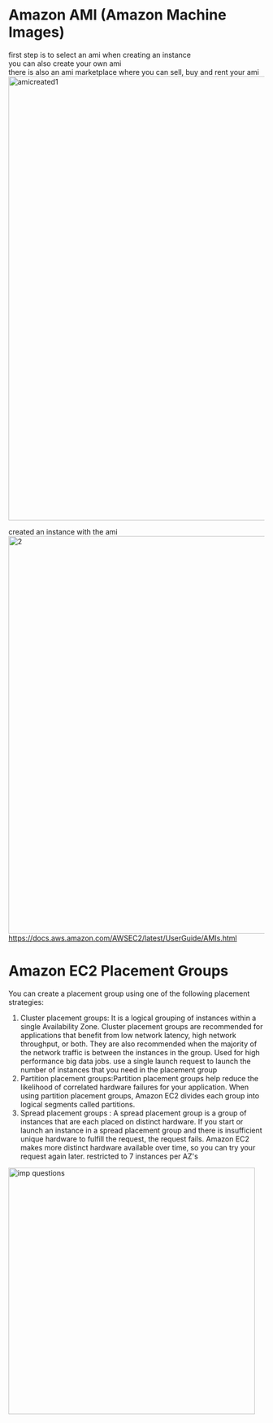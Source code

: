 # Amazon AMI (Amazon Machine Images)

first step is to select an ami when creating an instance <br/>
you can also create your own ami <br/>
there is also an ami marketplace where you can sell, buy and rent your ami
<br/>
<img width="873" alt="amicreated1" src="https://user-images.githubusercontent.com/85761276/188330868-2d6f7036-9f57-49e8-afa5-075139e6d7c0.png"> <br/>

created an instance with the ami<br/>
<img width="782" alt="2" src="https://user-images.githubusercontent.com/85761276/188330919-bca0ef85-52a9-4161-a933-1ca24e42ec3e.png"> <br/>
https://docs.aws.amazon.com/AWSEC2/latest/UserGuide/AMIs.html

# Amazon EC2 Placement Groups

You can create a placement group using one of the following placement strategies:

1) Cluster placement groups: It is a logical grouping of instances within a single Availability Zone. Cluster placement groups are recommended for applications that benefit from low network latency, high network throughput, or both. They are also recommended when the majority of the network traffic is between the instances in the group. Used for high performance big data jobs. use a single launch request to launch the number of instances that you need in the placement group
2) Partition placement groups:Partition placement groups help reduce the likelihood of correlated hardware failures for your application. When using partition placement groups, Amazon EC2 divides each group into logical segments called partitions.
3) Spread placement groups : A spread placement group is a group of instances that are each placed on distinct hardware. If you start or launch an instance in a spread placement group and there is insufficient unique hardware to fulfill the request, the request fails. Amazon EC2 makes more distinct hardware available over time, so you can try your request again later. restricted to 7 instances per AZ's 



<img width="485" alt="imp questions" src="https://user-images.githubusercontent.com/85761276/189616000-8eb9b497-feac-4eb8-9d7d-a94d1c0ce13c.png">
